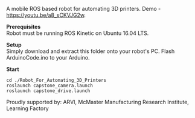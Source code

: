A mobile ROS based robot for automating 3D printers.
Demo - https://youtu.be/a8_sCKVJG2w.

**Prerequisites**  
Robot must be running ROS Kinetic on Ubuntu 16.04 LTS.

**Setup**  
Simply download and extract this folder onto your robot's PC. Flash ArduinoCode.ino to your Arduino.

**Start**
```
cd ./Robot_For_Automating_3D_Printers  
roslaunch capstone_camera.launch  
roslaunch capstone_drive.launch
```
Proudly supported by: ARVI, McMaster Manufacturing Research Institute, Learning Factory
